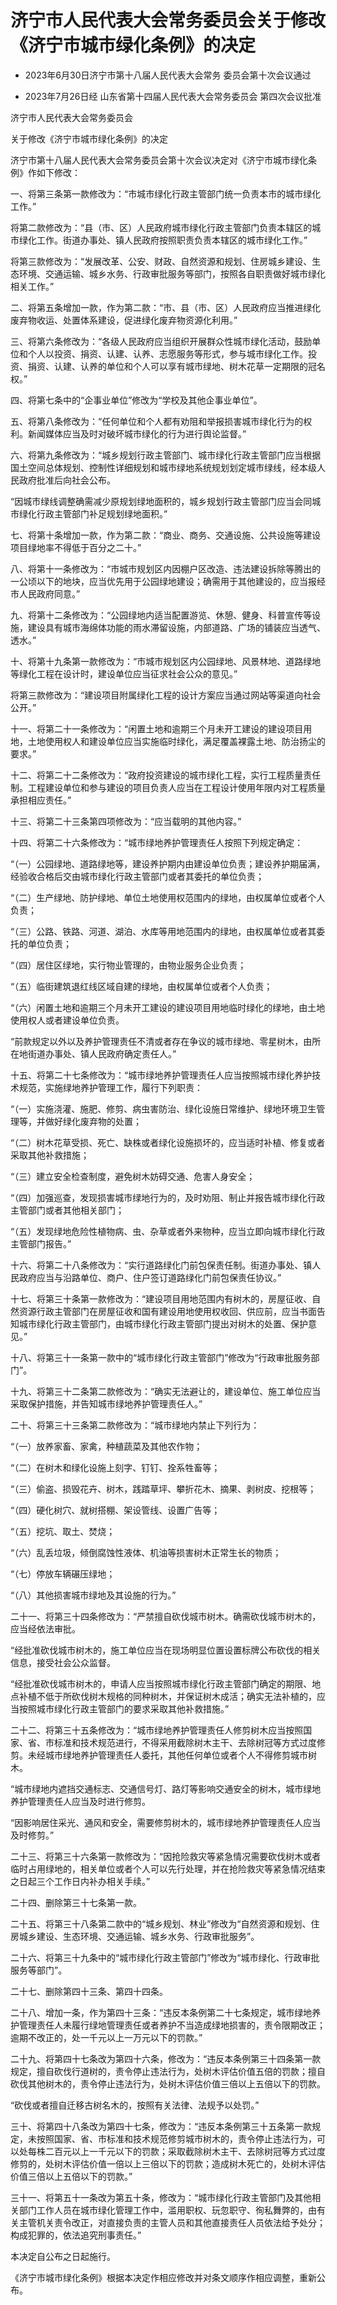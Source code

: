 # 济宁市人民代表大会常务委员会关于修改《济宁市城市绿化条例》的决定

- 2023年6月30日济宁市第十八届人民代表大会常务
委员会第十次会议通过

- 2023年7月26日经
山东省第十四届人民代表大会常务委员会
第四次会议批准

<!-- INFO END -->

济宁市人民代表大会常务委员会

关于修改《济宁市城市绿化条例》的决定

济宁市第十八届人民代表大会常务委员会第十次会议决定对《济宁市城市绿化条例》作如下修改：

一、将第三条第一款修改为：“市城市绿化行政主管部门统一负责本市的城市绿化工作。”

将第二款修改为：“县（市、区）人民政府城市绿化行政主管部门负责本辖区的城市绿化工作。街道办事处、镇人民政府按照职责负责本辖区的城市绿化工作。”

将第三款修改为：“发展改革、公安、财政、自然资源和规划、住房城乡建设、生态环境、交通运输、城乡水务、行政审批服务等部门，按照各自职责做好城市绿化相关工作。”

二、将第五条增加一款，作为第二款：“市、县（市、区）人民政府应当推进绿化废弃物收运、处置体系建设，促进绿化废弃物资源化利用。”

三、将第六条修改为：“各级人民政府应当组织开展群众性城市绿化活动，鼓励单位和个人以投资、捐资、认建、认养、志愿服务等形式，参与城市绿化工作。投资、捐资、认建、认养的单位和个人可以享有城市绿地、树木花草一定期限的冠名权。”

四、将第七条中的“企事业单位”修改为“学校及其他企事业单位”。

五、将第八条修改为：“任何单位和个人都有劝阻和举报损害城市绿化行为的权利。新闻媒体应当及时对破坏城市绿化的行为进行舆论监督。”

六、将第九条修改为：“城乡规划行政主管部门、城市绿化行政主管部门应当根据国土空间总体规划、控制性详细规划和城市绿地系统规划划定城市绿线，经本级人民政府批准后向社会公布。

“因城市绿线调整确需减少原规划绿地面积的，城乡规划行政主管部门应当会同城市绿化行政主管部门补足规划绿地面积。”

七、将第十条增加一款，作为第二款：“商业、商务、交通设施、公共设施等建设项目绿地率不得低于百分之二十。”

八、将第十一条修改为：“市城市规划区内因棚户区改造、违法建设拆除等腾出的一公顷以下的地块，应当优先用于公园绿地建设；确需用于其他建设的，应当报经市人民政府同意。”

九、将第十二条修改为：“公园绿地内适当配置游览、休憩、健身、科普宣传等设施，建设具有城市海绵体功能的雨水滞留设施，内部道路、广场的铺装应当透气、透水。”

十、将第十九条第一款修改为：“市城市规划区内公园绿地、风景林地、道路绿地等绿化工程在设计时，建设单位应当征求社会公众的意见。”

将第三款修改为：“建设项目附属绿化工程的设计方案应当通过网站等渠道向社会公开。”

十一、将第二十一条修改为：“闲置土地和逾期三个月未开工建设的建设项目用地，土地使用权人和建设单位应当实施临时绿化，满足覆盖裸露土地、防治扬尘的要求。”

十二、将第二十二条修改为：“政府投资建设的城市绿化工程，实行工程质量责任制。工程建设单位和参与建设的项目负责人应当在工程设计使用年限内对工程质量承担相应责任。”

十三、将第二十三条第四项修改为：“应当载明的其他内容。”

十四、将第二十六条修改为：“城市绿地养护管理责任人按照下列规定确定：

“（一）公园绿地、道路绿地等，建设养护期内由建设单位负责；建设养护期届满，经验收合格后交由城市绿化行政主管部门或者其委托的单位负责；

“（二）生产绿地、防护绿地、单位土地使用权范围内的绿地，由权属单位或者个人负责；

“（三）公路、铁路、河道、湖泊、水库等用地范围内的绿地，由权属单位或者其委托的单位负责；

“（四）居住区绿地，实行物业管理的，由物业服务企业负责；

“（五）临街建筑退红线区域自建的绿地，由权属单位或者个人负责；

“（六）闲置土地和逾期三个月未开工建设的建设项目用地临时绿化的绿地，由土地使用权人或者建设单位负责。

“前款规定以外以及养护管理责任不清或者存在争议的城市绿地、零星树木，由所在地街道办事处、镇人民政府确定责任人。”

十五、将第二十七条修改为：“城市绿地养护管理责任人应当按照城市绿化养护技术规范，实施绿地养护管理工作，履行下列职责：

“（一）实施浇灌、施肥、修剪、病虫害防治、绿化设施日常维护、绿地环境卫生管理等，并做好绿化废弃物的处置；

“（二）树木花草受损、死亡、缺株或者绿化设施损坏的，应当适时补植、修复或者采取其他补救措施；

“（三）建立安全检查制度，避免树木妨碍交通、危害人身安全；

“（四）加强巡查，发现损害城市绿地行为的，及时劝阻、制止并报告城市绿化行政主管部门或者其他相关部门；

“（五）发现绿地危险性植物病、虫、杂草或者外来物种，应当立即向城市绿化行政主管部门报告。”

十六、将第二十八条修改为：“实行道路绿化门前包保责任制。街道办事处、镇人民政府应当与沿路单位、商户、住户签订道路绿化门前包保责任协议。”

十七、将第三十条第一款修改为：“建设项目用地范围内有树木的，房屋征收、自然资源行政主管部门在房屋征收和国有建设用地使用权收回、供应前，应当书面告知城市绿化行政主管部门，由城市绿化行政主管部门提出对树木的处置、保护意见。”

十八、将第三十一条第一款中的“城市绿化行政主管部门”修改为“行政审批服务部门”。

十九、将第三十二条第二款修改为：“确实无法避让的，建设单位、施工单位应当采取保护措施，并告知城市绿地养护管理责任人。”

二十、将第三十三条第二款修改为：“城市绿地内禁止下列行为：

“（一）放养家畜、家禽，种植蔬菜及其他农作物；

“（二）在树木和绿化设施上刻字、钉钉、拴系牲畜等；

“（三）偷盗、损毁花卉、树木，践踏草坪、攀折花木、摘果、剥树皮、挖根等；

“（四）硬化树穴、就树搭棚、架设管线、设置广告等；

“（五）挖坑、取土、焚烧；

“（六）乱丢垃圾，倾倒腐蚀性液体、机油等损害树木正常生长的物质；

“（七）停放车辆碾压绿地；

“（八）其他损害城市绿地及其设施的行为。”

二十一、将第三十四条修改为：“严禁擅自砍伐城市树木。确需砍伐城市树木的，应当经依法审批。

“经批准砍伐城市树木的，施工单位应当在现场明显位置设置标牌公布砍伐的相关信息，接受社会公众监督。

“经批准砍伐城市树木的，申请人应当按照城市绿化行政主管部门确定的期限、地点补植不低于所砍伐树木规格的同种树木，并保证树木成活；确实无法补植的，应当按照城市绿化行政主管部门的要求采取其他补救措施。”

二十二、将第三十五条修改为：“城市绿地养护管理责任人修剪树木应当按照国家、省、市标准和技术规范进行，不得采用截除树木主干、去除树冠等方式过度修剪。未经城市绿地养护管理责任人委托，其他任何单位或者个人不得修剪城市树木。

“城市绿地内遮挡交通标志、交通信号灯、路灯等影响交通安全的树木，城市绿地养护管理责任人应当及时进行修剪。

“因影响居住采光、通风和安全，需要修剪树木的，城市绿地养护管理责任人应当及时修剪。”

二十三、将第三十六条第一款修改为：“因抢险救灾等紧急情况需要砍伐树木或者临时占用绿地的，相关单位或者个人可以先行处理，并在抢险救灾等紧急情况结束之日起三个工作日内补办相关手续。”

二十四、删除第三十七条第一款。

二十五、将第三十八条第二款中的“城乡规划、林业”修改为“自然资源和规划、住房城乡建设、生态环境、交通运输、城乡水务、行政审批服务”。

二十六、将第三十九条中的“城市绿化行政主管部门”修改为“城市绿化、行政审批服务等部门”。

二十七、删除第四十三条、第四十四条。

二十八、增加一条，作为第四十三条：“违反本条例第二十七条规定，城市绿地养护管理责任人未履行绿地管理责任或者养护不当造成绿地损害的，责令限期改正；逾期不改正的，处一千元以上一万元以下的罚款。”

二十九、将第四十七条改为第四十六条，修改为：“违反本条例第三十四条第一款规定，擅自砍伐行道树的，责令停止违法行为，处树木评估价值五倍的罚款；擅自砍伐其他树木的，责令停止违法行为，处树木评估价值三倍以上五倍以下的罚款。

“砍伐或者擅自迁移古树名木的，按照有关法律、法规予以处罚。”

三十、将第四十八条改为第四十七条，修改为：“违反本条例第三十五条第一款规定，未按照国家、省、市标准和技术规范修剪城市树木的，责令停止违法行为，可以处每株二百元以上一千元以下的罚款；采取截除树木主干、去除树冠等方式过度修剪的，处树木评估价值一倍以上三倍以下的罚款；造成树木死亡的，处树木评估价值三倍以上五倍以下的罚款。”

三十一、将第五十一条改为第五十条，修改为：“城市绿化行政主管部门及其他相关部门工作人员在城市绿化管理工作中，滥用职权、玩忽职守、徇私舞弊的，由有关主管机关责令改正，对直接负责的主管人员和其他直接责任人员依法给予处分；构成犯罪的，依法追究刑事责任。”

本决定自公布之日起施行。

《济宁市城市绿化条例》根据本决定作相应修改并对条文顺序作相应调整，重新公布。
